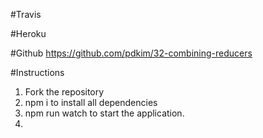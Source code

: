 #Travis


#Heroku


#Github
https://github.com/pdkim/32-combining-reducers


#Instructions
1. Fork the repository
2. npm i to install all dependencies
3. npm run watch to start the application.
4. 